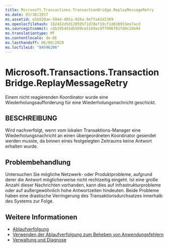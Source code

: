 ```yaml
---
title: Microsoft.Transactions.TransactionBridge.ReplayMessageRetry
ms.date: 03/30/2017
ms.assetid: e5b820ae-504d-405a-926a-9effa41d2369
ms.openlocfilehash: 162452d5d12859571d78ef19cf1d838953ee7acd
ms.sourcegitcommit: cdb295dd1db589ce5169ac9ff096f01fd0c2da9d
ms.translationtype: MT
ms.contentlocale: de-DE
ms.lasthandoff: 06/09/2020
ms.locfileid: "84596206"
---
```

# <a name="microsofttransactionstransactionbridgereplaymessageretry"></a>Microsoft.Transactions.TransactionBridge.ReplayMessageRetry
Einem nicht reagierenden Koordinator wurde eine Wiederholungsaufforderung für eine Wiederholungsnachricht geschickt.  
  
## <a name="description"></a>BESCHREIBUNG  
 Wird nachverfolgt, wenn vom lokalen Transaktions-Manager eine Wiederholungsnachricht an einen übergeordneten Koordinator gesendet werden musste, da binnen eines festgelegten Zeitraums keine Antwort erhalten wurde.  
  
## <a name="troubleshooting"></a>Problembehandlung  
 Untersuchen Sie mögliche Netzwerk- oder Produktprobleme, aufgrund derer die Antwort möglicherweise nicht rechtzeitig eingeht.  Ist eine große Anzahl dieser Nachrichten vorhanden, kann dies auf Infrastrukturprobleme oder auf außergewöhnlich hohe Antwortzeiten hindeuten. Beide Probleme haben eine drastische Verringerung des Transaktionsdurchsatzes innerhalb des Systems zur Folge.  
  
## <a name="see-also"></a>Weitere Informationen

- [Ablaufverfolgung](index.md)
- [Verwenden der Ablaufverfolgung zum Beheben von Anwendungsfehlern](using-tracing-to-troubleshoot-your-application.md)
- [Verwaltung und Diagnose](../index.md)
